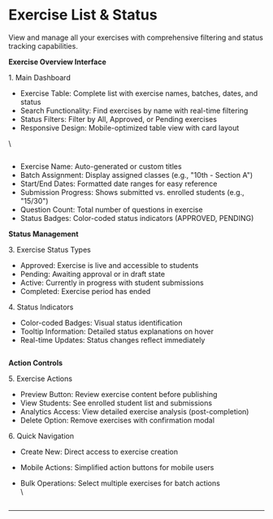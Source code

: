 # Exercise List & Status

View and manage all your exercises with comprehensive filtering and status tracking capabilities.

**Exercise Overview Interface**

1\. Main Dashboard

* Exercise Table: Complete list with exercise names, batches, dates, and status
* Search Functionality: Find exercises by name with real-time filtering
* Status Filters: Filter by All, Approved, or Pending exercises
* Responsive Design: Mobile-optimized table view with card layout

\


<figure><img src="../../.gitbook/assets/Screenshot 2025-08-21 at 9.43.08 PM.png" alt=""><figcaption></figcaption></figure>

* Exercise Name: Auto-generated or custom titles
* Batch Assignment: Display assigned classes (e.g., "10th - Section A")
* Start/End Dates: Formatted date ranges for easy reference
* Submission Progress: Shows submitted vs. enrolled students (e.g., "15/30")
* Question Count: Total number of questions in exercise
* Status Badges: Color-coded status indicators (APPROVED, PENDING)

**Status Management**

3\. Exercise Status Types

* Approved: Exercise is live and accessible to students
* Pending: Awaiting approval or in draft state
* Active: Currently in progress with student submissions
* Completed: Exercise period has ended

4\. Status Indicators

* Color-coded Badges: Visual status identification
* Tooltip Information: Detailed status explanations on hover
* Real-time Updates: Status changes reflect immediately

<figure><img src="../../.gitbook/assets/Screenshot 2025-08-21 at 9.44.13 PM.png" alt=""><figcaption></figcaption></figure>

**Action Controls**

5\. Exercise Actions

* Preview Button: Review exercise content before publishing
* View Students: See enrolled student list and submissions
* Analytics Access: View detailed exercise analysis (post-completion)
* Delete Option: Remove exercises with confirmation modal

6\. Quick Navigation

* Create New: Direct access to exercise creation
* Mobile Actions: Simplified action buttons for mobile users
*   Bulk Operations: Select multiple exercises for batch actions\
    \


    <figure><img src="../../.gitbook/assets/Screenshot 2025-08-21 at 9.46.21 PM.png" alt=""><figcaption></figcaption></figure>

***

#### &#x20;
